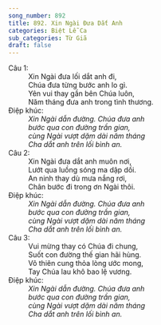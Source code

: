 ```yaml
---
song_number: 892
title: 892. Xin Ngài Đưa Dắt Anh
categories: Biệt Lễ Ca
sub_categories: Từ Giã
draft: false
---
```

<dl><dt>Câu 1:</dt><dd data-verse="1">Xin Ngài đưa lối dắt anh đi, <br/>Chúa đưa từng bước anh lo gì. <br/>Yên vui thay gần bên Chúa luôn, <br/>Năm tháng đưa anh trong tình thương. </dd><dt>Điệp khúc:</dt><dd data-chorus="1"><em>Xin Ngài dẫn đường. Chúa đưa anh <br/>bước qua con đường trần gian, <br/>cùng Ngài vượt dặm dài năm tháng <br/>Cha dắt anh trên lối bình an. </em></dd><dt>Câu 2:</dt><dd data-verse="2">Xin Ngài đưa dắt anh muôn nơi, <br/>Lướt qua luồng sóng ma dập dồi. <br/>An ninh thay dù mưa nắng rơi, <br/>Chân bước đi trong ơn Ngài thôi. </dd><dt>Điệp khúc:</dt><dd data-chorus="1"><em>Xin Ngài dẫn đường. Chúa đưa anh <br/>bước qua con đường trần gian, <br/>cùng Ngài vượt dặm dài năm tháng <br/>Cha dắt anh trên lối bình an. </em></dd><dt>Câu 3:</dt><dd data-verse="3">Vui mừng thay có Chúa đi chung, <br/>Suốt con đường thế gian hãi hùng. <br/>Vô thiên cung thỏa lòng ước mong, <br/>Tay Chúa lau khô bao lệ vương. </dd><dt>Điệp khúc:</dt><dd data-chorus="1"><em>Xin Ngài dẫn đường. Chúa đưa anh <br/>bước qua con đường trần gian, <br/>cùng Ngài vượt dặm dài năm tháng <br/>Cha dắt anh trên lối bình an. </em></dd></dl>